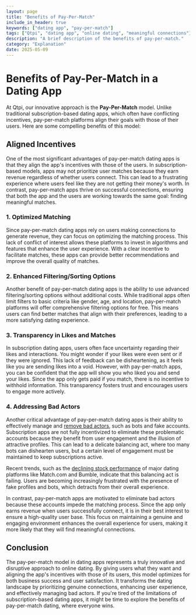 ```yaml
---
layout: page
title: "Benefits of Pay-Per-Match"
include_in_header: true
keywords: ["dating app", "pay-per-match"]
tags: ["Qtpi", "dating app", "online dating", "meaningful connections"]
description: "A brief description of the benefits of pay-per-match."
category: "Explanation"
date: 2025-05-09
---
```


# Benefits of Pay-Per-Match in a Dating App

At Qtpi, our innovative approach is the **Pay-Per-Match** model. Unlike traditional subscription-based dating apps, which often have conflicting incentives, pay-per-match platforms align their goals with those of their users. Here are some compelling benefits of this model:

## Aligned Incentives

One of the most significant advantages of pay-per-match dating apps is that they align the app's incentives with those of the users. In subscription-based models, apps may not prioritize user matches because they earn revenue regardless of whether users connect. This can lead to a frustrating experience where users feel like they are not getting their money's worth. In contrast, pay-per-match apps thrive on successful connections, ensuring that both the app and the users are working towards the same goal: finding meaningful matches.

### 1. Optimized Matching

Since pay-per-match dating apps rely on users making connections to generate revenue, they can focus on optimizing the matching process. This lack of conflict of interest allows these platforms to invest in algorithms and features that enhance the user experience. With a clear incentive to facilitate matches, these apps can provide better recommendations and improve the overall quality of matches.

### 2. Enhanced Filtering/Sorting Options

Another benefit of pay-per-match dating apps is the ability to use advanced filtering/sorting options without additional costs. While traditional apps often limit filters to basic criteria like gender, age, and location, pay-per-match platforms will offer comprehensive filtering options for free. This means users can find better matches that align with their preferences, leading to a more satisfying dating experience.

### 3. Transparency in Likes and Matches

In subscription dating apps, users often face uncertainty regarding their likes and interactions. You might wonder if your likes were even sent or if they were ignored. This lack of feedback can be disheartening, as it feels like you are sending likes into a void. However, with pay-per-match apps, you can be confident that the app will show you who liked you and send your likes. Since the app only gets paid if you match, there is no incentive to withhold information. This transparency fosters trust and encourages users to engage more actively.

### 4. Addressing Bad Actors

Another critical advantage of pay-per-match dating apps is their ability to effectively manage and [remove bad actors](https://www.business-standard.com/technology/apps/tinder-removes-5-mn-spam-bot-accounts-in-q1-to-combat-online-fraudsters-123062000559_1.html), such as bots and fake accounts. Subscription apps are not fully incentivized to eliminate these problematic accounts because they benefit from user engagement and the illusion of attractive profiles. This can lead to a delicate balancing act, where too many bots can dishearten users, but a certain level of engagement must be maintained to keep subscriptions active.

Recent trends, such as the [declining stock performance](https://fortune.com/2025/05/08/match-group-layoffs-spencer-rascoff/) of major dating platforms like Match.com and Bumble, indicate that this balancing act is failing. Users are becoming increasingly frustrated with the presence of fake profiles and bots, which detracts from their overall experience.

In contrast, pay-per-match apps are motivated to eliminate bad actors because these accounts impede the matching process. Since the app only earns revenue when users successfully connect, it is in their best interest to ensure a high-quality user base. This focus on maintaining a genuine and engaging environment enhances the overall experience for users, making it more likely that they will find meaningful connections.

## Conclusion

The pay-per-match model in dating apps represents a truly innovative and disruptive approach to online dating. By giving users what they want and aligning the app's incentives with those of its users, this model optimizes for both business success and user satisfaction. It transforms the dating landscape by prioritizing genuine connections, enhancing user experience, and effectively managing bad actors. If you're tired of the limitations of subscription-based dating apps, it might be time to explore the benefits of pay-per-match dating, where everyone wins.

